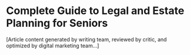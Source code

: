# Complete Guide to Legal and Estate Planning for Seniors

[Article content generated by writing team, reviewed by critic, and optimized by digital marketing team...]
